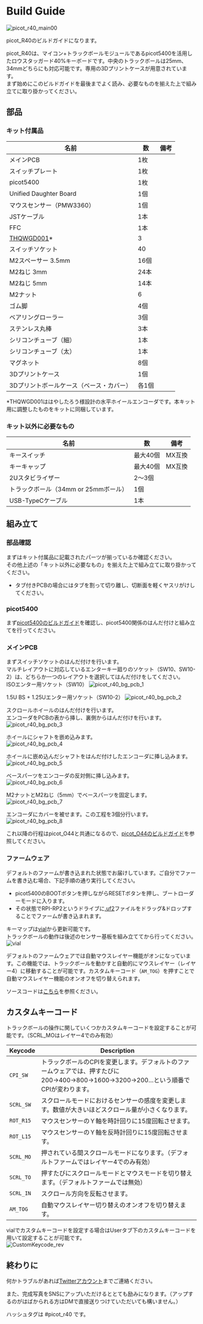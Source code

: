 # Build Guide

![picot_r40_main00](/images/main_00.jpg)

picot_R40のビルドガイドになります。  

picot_R40は、マイコン+トラックボールモジュールであるpicot5400を活用したロウスタッガード40%キーボードです。中央のトラックボールは25mm、34mmどちらにも対応可能です。専用の3Dプリントケースが用意されています。  
まず始めにこのビルドガイドを最後までよく読み、必要なものを揃えた上で組み立てに取り掛かってください。


## 部品
### キット付属品

|名前|数|備考|
|---|---|---|
|メインPCB|1枚||
|スイッチプレート|1枚||
|picot5400|1枚||
|Unified Daughter Board|1個||
|マウスセンサー（PMW3360）|1個||
|JSTケーブル|1本||
|FFC|1本||
|[THQWGD001](https://github.com/Taro-Hayashi/THQWGD001)*|3||
|スイッチソケット|40||
|M2スペーサー 3.5mm|16個||
|M2ねじ 3mm|24本||
|M2ねじ 5mm|14本||
|M2ナット|6||
|ゴム脚|4個||
|ベアリングローラー|3個||
|ステンレス丸棒|3本||
|シリコンチューブ（細）|1本||
|シリコンチューブ（太）|1本||
|マグネット|8個||
|3Dプリントケース|1個||
|3Dプリントボールケース（ベース・カバー）|各1個||

*THQWGD001ははやしたろう様設計の水平ホイールエンコーダです。本キット用に調整したものをキットに同梱しています。

### キット以外に必要なもの

|名前|数|備考|
|---|---|---|
|キースイッチ|最大40個|MX互換|
|キーキャップ|最大40個|MX互換|
|2Uスタビライザー|2～3個||
|トラックボール（34mm or 25mmボール）|1個||
|USB-TypeCケーブル|1本||


## 組み立て
### 部品確認

  まずはキット付属品に記載されたパーツが揃っているか確認ください。  
  その他上述の「キット以外に必要なもの」を揃えた上で組み立てに取り掛かってください。

  - タブ付きPCBの場合にはタブを割って切り離し、切断面を軽くヤスリがけしてください。


### picot5400

  まず[picot5400のビルドガイド](https://github.com/aki27kbd/picot5400/blob/main/doc/buildguide.md)を確認し、picot5400関係のはんだ付けと組み立てを行ってください。  

### メインPCB

  まずスイッチソケットのはんだ付けを行います。  
  マルチレイアウトに対応しているエンターキー廻りのソケット（SW10、SW10-2）は、どちらか一つのレイアウトを選択してはんだ付けをしてください。  
  ISOエンター用ソケット（SW10）
  ![picot_r40_bg_pcb_1](/images/bg_pcb_1.jpg)  

  1.5U BS + 1.25Uエンター用ソケット（SW10-2）
  ![picot_r40_bg_pcb_2](/images/bg_pcb_2.jpg)  

  スクロールホイールのはんだ付けを行います。  
  エンコーダをPCBの表から挿し、裏側からはんだ付けを行います。
  ![picot_r40_bg_pcb_3](/images/bg_pcb_3.jpg)  

  ホイールにシャフトを嵌め込みます。  
  ![picot_r40_bg_pcb_4](/images/bg_pcb_4.jpg)  

  ホイールに嵌め込んだシャフトをはんだ付けしたエンコーダに挿し込みます。  
  ![picot_r40_bg_pcb_5](/images/bg_pcb_5.jpg)  

  ベースパーツをエンコーダの反対側に挿し込みます。    
  ![picot_r40_bg_pcb_6](/images/bg_pcb_6.jpg)  

  M2ナットとM2ねじ（5mm）でベースパーツを固定します。
  ![picot_r40_bg_pcb_7](/images/bg_pcb_7.jpg)  

  エンコーダにカバーを被せます。この工程を3個分行います。  
  ![picot_r40_bg_pcb_8](/images/bg_pcb_8.jpg)  

  これ以降の行程はpicot_O44と共通になるので、[picot_O44のビルドガイド](https://github.com/aki27kbd/picot_o44/blob/main/doc/buildguide.md)を参照してください。


### ファームウェア

  デフォルトのファームが書き込まれた状態でお届けしています。ご自分でファームを書き込む場合、下記手順の通り実行してください。

  - picot5400のBOOTボタンを押しながらRESETボタンを押し、ブートローダーモードに入ります。
  - その状態でRPI-RP2というドライブに[.uf2](https://github.com/aki27kbd/picot_r40/blob/main/firmware/aki27_picot_r40_vial.uf2)ファイルをドラッグ&ドロップすることでファームが書き込まれます。　　

  キーマップは[vial](https://vial.rocks/)から更新可能です。  
  トラックボールの動作は後述のセンサー基板を組み立ててから行ってください。  
  ![vial](/images/vial.jpg)

  デフォルトのファームウェアでは自動マウスレイヤー機能がオンになっています。この機能では、トラックボールを動かすと自動的にマウスレイヤー（レイヤー4）に移動することが可能です。カスタムキーコード（`AM_TOG`）を押すことで自動マウスレイヤー機能のオンオフを切り替えられます。

  ソースコードは[こちら](https://github.com/aki27kbd/vial-qmk/tree/vial/keyboards/aki27/picot_r40)を参照ください。      


## カスタムキーコード

  トラックボールの操作に関していくつかカスタムキーコードを設定することが可能です。（SCRL_MOはレイヤー4でのみ有効）

  Keycode   |Description
  ---------|-----------
  `CPI_SW`  |トラックボールのCPIを変更します。デフォルトのファームウェアでは、押すたびに200→400→800→1600→3200→200…という順番でCPIが変わります。
  `SCRL_SW` |スクロールモードにおけるセンサーの感度を変更します。数値が大きいほどスクロール量が小さくなります。
  `ROT_R15` |マウスセンサーのＹ軸を時計回りに15度回転させます。
  `ROT_L15` |マウスセンサーのＹ軸を反時計回りに15度回転させます。
  `SCRL_MO` |押されている間スクロールモードになります。（デフォルトファームではレイヤー4でのみ有効）
  `SCRL_TO` |押すたびにスクロールモードとマウスモードを切り替えます。（デフォルトファームでは無効）
  `SCRL_IN` |スクロール方向を反転させます。
  `AM_TOG` |自動マウスレイヤー切り替えのオンオフを切り替えます。

  vialでカスタムキーコードを設定する場合はUserタブ下のカスタムキーコードを用いて設定することが可能です。  
  ![CustomKeycode_rev](/images/bg_customkeycode.jpg)


## 終わりに
何かトラブルがあれば[Twitterアカウント](https://twitter.com/aki27kbd)までご連絡ください。

また、完成写真をSNSにアップいただけるととても励みになります。（アップするのがはばかられる方はDMで直接送りつけていただいても構いません。）

ハッシュタグは #picot_r40 です。
